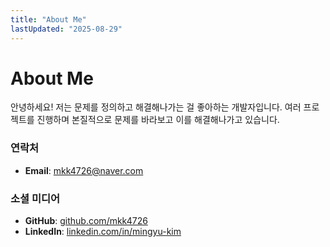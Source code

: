 ```yaml
---
title: "About Me"
lastUpdated: "2025-08-29"
---
```


# About Me

안녕하세요! 저는 문제를 정의하고 해결해나가는 걸 좋아하는 개발자입니다.
여러 프로젝트를 진행하며 본질적으로 문제를 바라보고 이를 해결해나가고 있습니다.

### 연락처
- **Email**: mkk4726@naver.com

### 소셜 미디어
- **GitHub**: [github.com/mkk4726](https://github.com/mkk4726)
- **LinkedIn**: [linkedin.com/in/mingyu-kim](https://www.linkedin.com/in/mingyu-kim-01aaa5216/)